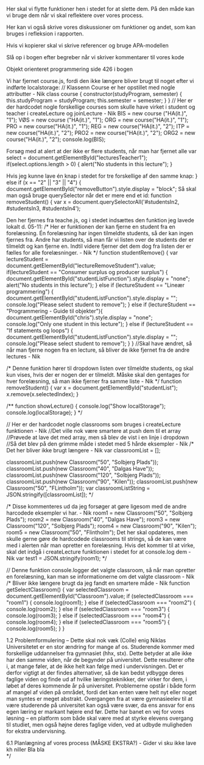 Her skal vi flytte funktioner hen i stedet for at slette dem.
På den måde kan vi bruge dem når vi skal reflektere over vores process.

Her kan vi også skrive vores diskussioner om funktioner og andet, som kan bruges i refleksion i rapporten.

Hvis vi kopierer skal vi skrive referencer og bruge APA-modellen

Slå op i bogen efter begreber når vi skriver kommentarer til vores kode

Objekt orienteret programmering side 426 i bogen


Vi har fjernet course.js, fordi den ikke længere bliver brugt til noget efter vi indførte localstorage:
// Klassenn Course er her opstillet med nogle attributter - Nik
class course {
    constructor(studyProgram, semester) {
        this.studyProgram = studyProgram;
        this.semester = semester;
    }
}
// Her er der hardcodet nogle forskellige courses som skulle have virket i student og teacher i createLecture og joinLecture - Nik
BIS = new course ("HA(it.)", "1");
VØS = new course ("HA(it.)", "1");
ORG = new course("HA(it.)", "1");
PRO = new course("HA(it.)", "1");
REG = new course("HA(it.)", "2");
ITP = new course("HA(it.)", "2");
PRO2 = new course("HA(it.)", "2");
ORG2 = new course("HA(it.)", "2");
console.log(BIS);

Forsøg med at alert at der ikke er flere students, når man har fjernet alle
   var select = document.getElementById("lecturesTeacher1");
    if(select.options.length > 0) {
        alert("No students in this lecture");
    }

Hvis jeg kunne lave én knap i stedet for tre forskellige af den samme knap:
} else if (x == "2" || "3" || "4") {
        document.getElementById("removeButton").style.display = "block"; 
Så skal man også bruge querySelector når det er mere end et id:
function removeStudent() {
    var x = document.querySelectorAll('#studentsIn2, #studentsIn3, #studentsIn4');
    
    
Den her fjernes fra teache.js, og i stedet indsættes den funktion jeg lavede lokalt d. 05-11:
/* Her er funktionen der kan fjerne en student fra en forelæsning. Én forelæsning har ingen tilmeldte students, så der kan ingen fjernes fra.
Andre har students, så man får vi listen over de students der er tilmeldt og kan fjerne en. Indtil videre fjerner det dem dog fra listen der er fælles for alle forelæsninger. - Nik */
function studentRemove() {
    var lectureStudent = document.getElementById("lectureRemoveStudent").value;
    if(lectureStudent == "Consumer surplus og producer surplus") {
        document.getElementById("studentListFunction").style.display = "none";
        alert("No students in this lecture");
    } else if (lectureStudent == "Lineær programmering") {
        document.getElementById("studentListFunction").style.display = "";
        console.log("Please select student to remove");
    } else if (lectureStudent == "Programmering - Guide til objekter"){
        document.getElementById("chris").style.display = "none";
        console.log("Only one student in this lecture");
    } else if (lectureStudent == "If statements og loops") {
        document.getElementById("studentListFunction").style.display = "";
        console.log("Please select student to remove");
    }
}
//Skal have ændret, så når man fjerne nogen fra en lecture, så bliver de ikke fjernet fra de andre lectures - Nik

/* Denne funktion hører til dropdown listen over tilmeldte students, og skal kun vises, hvis der er nogen der er tilmeldt.
Måske skal den gentages for hver forelæsning, så man ikke fjerner fra samme liste - Nik  */
function removeStudent() {
    var x = document.getElementById("studentList");
    x.remove(x.selectedIndex);
}

/** function showLecture() {
    console.log("Show localStorage");
    console.log(localStorage);
}
*/

// Her er der hardcodet nogle classrooms som bruges i createLecture funktionen - Nik
//Det ville nok være smartere at push dem til et array
//Prøvede at lave det med array, men så blev de vist i en linje i dropdown
//Så det blev på den grimme måde i stedet med 5 hårde eksempler - Nik
/* Det her bliver ikke brugt længere - Nik
var classroomList = [];

classroomList.push(new Classroom("50", "Solbjerg Plads"));
classroomList.push(new Classroom("40", "Dalgas Have"));
classroomList.push(new Classroom("120", "Solbjerg Plads"));
classroomList.push(new Classroom("90", "Kilen"));
classroomList.push(new Classroom("50", "FLintholm"));
var classroomListString = JSON.stringify([classroomList]);
 */
 
 /* Disse kommenteres ud da jeg forsøger at gøre ligesom med de andre harcodede eksempler vi har. - Nik
 room1 = new Classroom("50", "Solbjerg Plads");
 room2 = new Classroom("40", "Dalgas Have");
 room3 = new Classroom("120", "Solbjerg Plads");
 room4 = new Classroom("90", "Kilen");
 room5 = new Classroom("50", "Flintholm");
 Det her skal opdateres, men skulle gerne gøre de hardcodede classrooms til strings, så de kan være med i alerten når man opretter en forelæsning.
 Hvis det kommer til at virke, skal det indgå i createLecture funktionen i stedet for at console.log dem - Nik
 var test1 = JSON.stringify(room1); */
 
 // Denne funktion console.logger det valgte classroom, så når man opretter en forelæsning, kan man se informationerne om det valgte classroom - Nik
 /* Bliver ikke længere brugt da jeg fandt en smartere måde - Nik
 function getSelectClassroom() {
     var selectedClassroom = document.getElementById("Classroom").value;
     if (selectedClassroom === "room1") {
         console.log(room1);
     } else if (selectedClassroom === "room2") {
         console.log(room2);
     } else if (selectedClassroom === "room3") {
         console.log(room3);
     } else if (selectedClassroom === "room4") {
         console.log(room4);
     } else if (selectedClassroom === "room5") {
         console.log(room5);
     }
 }
 
 
1.2 Problemformulering – Dette skal nok væk (Colle) enig Niklas 
Universitetet er en stor ændring for mange af os. Studerende kommer med forskellige uddannelser fra gymnasiet (hhx, stx). Dette betyder at alle ikke har den samme viden, når de begynder på universitet. Dette resulterer ofte i, at mange føler, at de ikke helt kan følge med i undervisningen. Det er derfor vigtigt at der findes alternativer, så de kan bedst ydbygge deres faglige viden og finde ud af hvilke læringsteknikker, der virker for dem, i løbet af deres kommende år på universitet. Problemerne opstår i både form af mangel af viden på området, fordi det kan enten være helt nyt eller noget man syntes er meget abstrakt. Overgangen fra at være gymnasieelev til at være studerende på universitet kan også være svær, da ens ansvar for ens egen læring er markant højere end før. Dette har banet en vej for vores løsning – en platform som både skal være med at styrke elevens overgang til studiet, men også højne deres faglige viden, ved at udbyde muligheden for ekstra undervisning. 


6.1 Planlægning af vores process (MÅSKE EKSTRA?) - Gider vi sku ikke lave kh niller 
Bla bla  
  */
  
  
